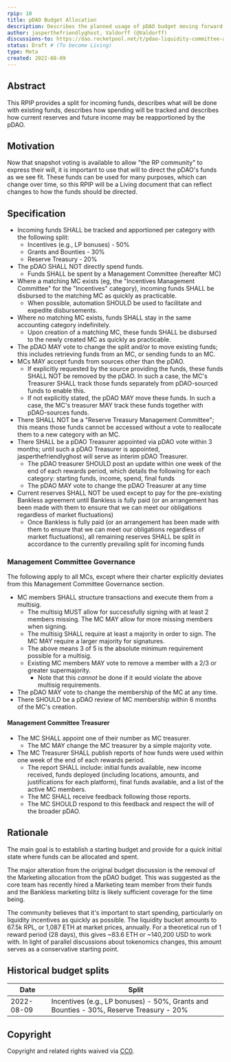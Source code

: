 ```yaml
---
rpip: 10
title: pDAO Budget Allocation
description: Describes the planned usage of pDAO budget moving forward
author: jasperthefriendlyghost, Valdorff (@Valdorff)
discussions-to: https://dao.rocketpool.net/t/pdao-liquidity-committee-and-budget-proposal/895
status: Draft # (To become Living)
type: Meta
created: 2022-08-09
---
```



## Abstract
This RPIP provides a split for incoming funds, describes what will be done with existing funds,
describes how spending will be tracked and describes how current reserves and future income may
be reapportioned by the pDAO.

## Motivation
Now that snapshot voting is available to allow "the RP community" to express their will, it is
important to use that will to direct the pDAO's funds as we see fit. These funds can be used for
many purposes, which can change over time, so this RPIP will be a Living document that can reflect
changes to how the funds should be directed.

## Specification
- Incoming funds SHALL be tracked and apportioned per category with the following split:
  - Incentives (e.g., LP bonuses) - 50%
  - Grants and Bounties - 30%
  - Reserve Treasury - 20%
- The pDAO SHALL NOT directly spend funds.
  - Funds SHALL be spent by a Management Committee (hereafter MC)
- Where a matching MC exists (eg, the "Incentives Management Committee" for the "Incentives"
  category), incoming funds SHALL be disbursed to the matching MC as quickly as practicable.
  - When possible, automation SHOULD be used to facilitate and expedite disbursements.
- Where no matching MC exists, funds SHALL stay in the same accounting category indefinitely.
  - Upon creation of a matching MC, these funds SHALL be disbursed to the newly created MC as
  quickly as practicable.  
- The pDAO MAY vote to change the split and/or to move existing funds; this includes retrieving
  funds from an MC, or sending funds to an MC.
- MCs MAY accept funds from sources other than the pDAO.
  - If explicitly requested by the source providing the funds, these funds SHALL NOT be removed by
  the pDAO. In such a case, the MC's Treasurer SHALL track those funds separately
  from pDAO-sourced funds to enable this.
  - If not explicitly stated, the pDAO MAY move these funds. In such a case, the MC's treasurer MAY
  track these funds together with pDAO-sources funds.
- There SHALL NOT be a "Reserve Treasury Management Committee"; this means those funds cannot be
  accessed without a vote to reallocate them to a new category with an MC.
- There SHALL be a pDAO Treasurer appointed via pDAO vote within 3 months; until such a pDAO
  Treasurer is appointed, jasperthefriendlyghost will serve as interim pDAO Treasurer.
  - The pDAO treasurer SHOULD post an update within one week of the end of each rewards period,
  which details the following for each category: starting funds, income, spend, final funds
  - The pDAO MAY vote to change the pDAO Treasurer at any time
- Current reserves SHALL NOT be used except to pay for the pre-existing Bankless agreement until
  Bankless is fully paid (or an arrangement has been made with them to ensure that we can meet our
  obligations regardless of market fluctuations)
  - Once Bankless is fully paid (or an arrangement has been made with them to ensure that we
  can meet our obligations regardless of market fluctuations), all remaining reserves SHALL be split
  in accordance to the currently prevailing split for incoming funds

### Management Committee Governance
The following apply to all MCs, except where their charter explicitly deviates from this Management
Committee Governance section.
- MC members SHALL structure transactions and execute them from a multisig.
  - The multisig MUST allow for successfully signing with at least 2 members missing. The MC MAY
    allow for more missing members when signing.
  - The multisig SHALL require at least a majority in order to sign. The MC MAY require a larger
    majority for signatures.
  - The above means 3 of 5 is the absolute minimum requirement possible for a multisig.
  - Existing MC members MAY vote to remove a member with a 2/3 or greater supermajority.
    - Note that this _cannot_ be done if it would violate the above multisig requirements. 
- The pDAO MAY vote to change the membership of the MC at any time.
- There SHOULD be a pDAO review of MC membership within 6 months of the MC's creation.

#### Management Committee Treasurer
- The MC SHALL appoint one of their number as MC treasurer.
  - The MC MAY change the MC treasurer by a simple majority vote.
- The MC Treasurer SHALL publish reports of how funds were used within one week of the end of each
  rewards period.
  - The report SHALL include: initial funds available, new income received, funds deployed
    (including locations, amounts, and justifications for each platform), final funds available,
    and a list of the active MC members.
  - The MC SHALL receive feedback following those reports.
  - The MC SHOULD respond to this feedback and respect the will of the broader pDAO.

## Rationale
The main goal is to establish a starting budget and provide for a quick initial state where funds
can be allocated and spent.

The major alteration from the original budget discussion is the removal of the Marketing allocation
from the pDAO budget. This was suggested as the core team has recently hired a Marketing team member
from their funds and the Bankless marketing blitz is likely sufficient coverage for the time being.

The community believes that it's important to start spending, particularly on liquidity incentives
as quickly as possible. The liquidity bucket amounts to 67.5k RPL, or 1,087 ETH at market prices,
annually. For a theoretical run of 1 reward period (28 days), this gives  ~83.6 ETH or ~140,200 USD
to work with. In light of parallel discussions about tokenomics changes, this amount serves as a
conservative starting point.

## Historical budget splits
| Date         | Split                                                                                            |
|--------------|--------------------------------------------------------------------------------------------------|
| 2022-08-09   | Incentives (e.g., LP bonuses) - 50%, Grants and Bounties - 30%, Reserve Treasury - 20%           |

## Copyright
Copyright and related rights waived via [CC0](https://creativecommons.org/publicdomain/zero/1.0/).
